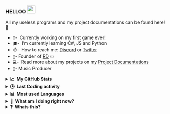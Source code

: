 ### HELLOO <a href="https://yungbeatz-carrd.co"><img src="https://media.giphy.com/media/hvRJCLFzcasrR4ia7z/giphy.gif" width="25px"></a>
All my useless programs and my project documentations can be found here! :rofl:

- `🏢`- &nbsp;Currently working on my first game ever!
- `🎓`- &nbsp;I’m currently learning C#, JS and Python
- `📫`- &nbsp;How to reach me: [Discord](https://discord.com/users/605760781664911380) or [Twitter](https://twitter.com/ily_yungbeatz)
- `👑`- Founder of [RD](http://relaxed-downtown.ml) 💤
- `💻`- &nbsp;Read more about my projects on my [Project Documentations](https://github.com/yungbeatz/My-Portfolios)
- `🎵`- Music Producer



<details>
  <summary><b>📈&nbsp;&nbsp;My GitHub Stats</b></summary>
  <br/>
  <p align="center"><br>
  <a href="https://github.com/yungbeatz">
    <img src="https://github-readme-stats.vercel.app/api?username=yungbeatz&show_icons=true&theme=dark"/>
     </a>
</details>

<details>
  <summary><b>🕒&nbsp;&nbsp;Last Coding activity</b></summary>
  <br/>
  <p align="center"><br>
  <a href="https://github.com/yungbeatz">
 <img src="https://github-readme-stats.vercel.app/api/wakatime?username=yung&theme=dark"/>
     </a>  
</details>
<details>
  <summary><b>📊&nbsp;&nbsp;Most used Languages</b></summary>
  <br/>
  <p align="center"><br>
 <p align="center"><br>
  <a href="https://github.com/yungbeatz">
    <img src="https://github-readme-stats.vercel.app/api/top-langs/?username=yungbeatz&theme=dark"/>
     </a>
  </p>
</details>
<details>
  <summary><b>👀&nbsp;&nbsp;What am I doing right now?</b></summary>
  <br/>
  <p align="center"><br>
 <p align="center"><br>
  <a href="https://discord.com/users/605760781664911380">
    <img src="https://lanyard-profile-readme.vercel.app/api/605760781664911380"/>
     </a>
  </p>
</details>
<details>
  <summary><b>❓&nbsp;&nbsp;Whats this?</b></summary>
	  <br/>
 <p align="center"><br>
  <a href="https://media.giphy.com/media/NedT3iYk8tGjDfEYw3/giphy.gif">
    <img src="https://media.giphy.com/media/NedT3iYk8tGjDfEYw3/giphy.gif"/>
     </a>
  </p>
</details>










 










